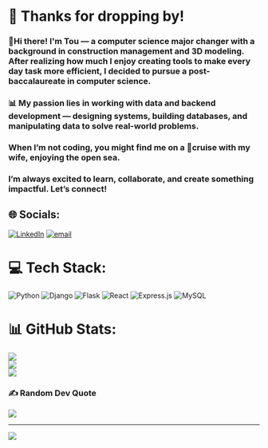 # 💫 Thanks for dropping by!

### 👋Hi there! I'm Tou — a computer science major changer with a background in construction management and 3D modeling. After realizing how much I enjoy creating tools to make every day task more efficient, I decided to pursue a post-baccalaureate in computer science. 
### 📊 My passion lies in working with data and backend development — designing systems, building databases, and manipulating data to solve real-world problems. 
### When I’m not coding, you might find me on a 🌊cruise with my wife, enjoying the open sea. 
### I’m always excited to learn, collaborate, and create something impactful. Let’s connect!

## 🌐 Socials:
[![LinkedIn](https://img.shields.io/badge/LinkedIn-%230077B5.svg?logo=linkedin&logoColor=white)](https://linkedin.com/in/tou-thao ) [![email](https://img.shields.io/badge/Email-D14836?logo=gmail&logoColor=white)](mailto:tcthao22@gmail.com) 

# 💻 Tech Stack:
![Python](https://img.shields.io/badge/python-3670A0?style=for-the-badge&logo=python&logoColor=ffdd54) ![Django](https://img.shields.io/badge/django-%23092E20.svg?style=for-the-badge&logo=django&logoColor=white) ![Flask](https://img.shields.io/badge/flask-%23000.svg?style=for-the-badge&logo=flask&logoColor=white) ![React](https://img.shields.io/badge/react-%2320232a.svg?style=for-the-badge&logo=react&logoColor=%2361DAFB) ![Express.js](https://img.shields.io/badge/express.js-%23404d59.svg?style=for-the-badge&logo=express&logoColor=%2361DAFB) ![MySQL](https://img.shields.io/badge/mysql-4479A1.svg?style=for-the-badge&logo=mysql&logoColor=white) 

# 📊 GitHub Stats:
![](https://github-readme-stats.vercel.app/api?username=touchengthao22&theme=blue-green&hide_border=false&include_all_commits=false&count_private=false)<br/>
![](https://nirzak-streak-stats.vercel.app/?user=touchengthao22&theme=blue-green&hide_border=false)<br/>
![](https://github-readme-stats.vercel.app/api/top-langs/?username=touchengthao22&theme=blue-green&hide_border=false&include_all_commits=false&count_private=false&layout=compact)

### ✍️ Random Dev Quote
![](https://quotes-github-readme.vercel.app/api?type=horizontal&theme=merko)

---
[![](https://visitcount.itsvg.in/api?id=touchengthao22&icon=0&color=0)](https://visitcount.itsvg.in)

<!-- Proudly created with GPRM ( https://gprm.itsvg.in ) -->
